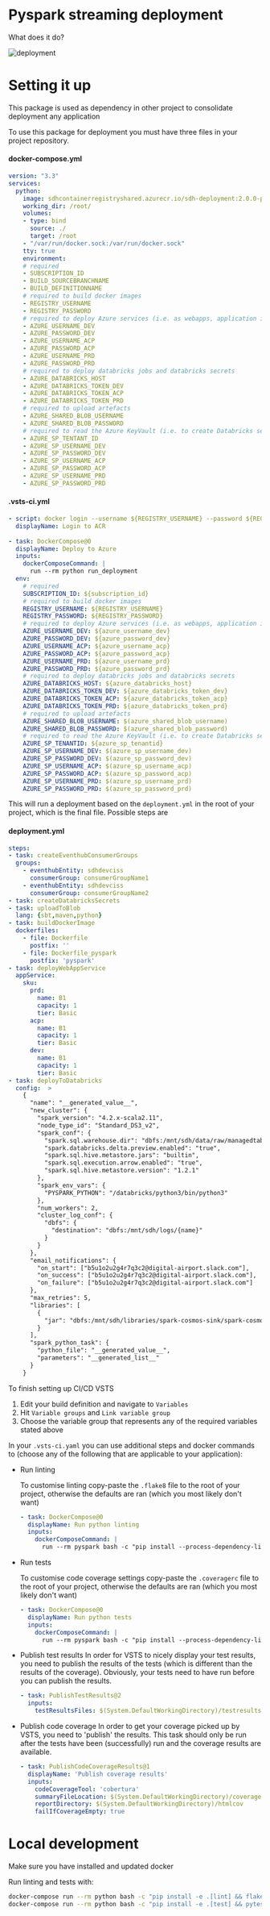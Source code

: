 # Pyspark streaming deployment

What does it do?

![deployment](img/deployment_flow.png)

# Setting it up
This package is used as dependency in other project to consolidate deployment any application

To use this package for deployment you must have three files in your project repository.

#### docker-compose.yml
```yaml
version: "3.3"
services:
  python:
    image: sdhcontainerregistryshared.azurecr.io/sdh-deployment:2.0.0-python
    working_dir: /root/
    volumes:
    - type: bind
      source: ./
      target: /root
    - "/var/run/docker.sock:/var/run/docker.sock"
    tty: true
    environment:
    # required
    - SUBSCRIPTION_ID 
    - BUILD_SOURCEBRANCHNAME 
    - BUILD_DEFINITIONNAME 
    # required to build docker images
    - REGISTRY_USERNAME 
    - REGISTRY_PASSWORD 
    # required to deploy Azure services (i.e. as webapps, application insights)
    - AZURE_USERNAME_DEV 
    - AZURE_PASSWORD_DEV
    - AZURE_USERNAME_ACP
    - AZURE_PASSWORD_ACP
    - AZURE_USERNAME_PRD
    - AZURE_PASSWORD_PRD
    # required to deploy databricks jobs and databricks secrets
    - AZURE_DATABRICKS_HOST 
    - AZURE_DATABRICKS_TOKEN_DEV
    - AZURE_DATABRICKS_TOKEN_ACP
    - AZURE_DATABRICKS_TOKEN_PRD
    # required to upload artefacts
    - AZURE_SHARED_BLOB_USERNAME 
    - AZURE_SHARED_BLOB_PASSWORD
    # required to read the Azure KeyVault (i.e. to create Databricks secrets)
    - AZURE_SP_TENTANT_ID
    - AZURE_SP_USERNAME_DEV 
    - AZURE_SP_PASSWORD_DEV
    - AZURE_SP_USERNAME_ACP
    - AZURE_SP_PASSWORD_ACP
    - AZURE_SP_USERNAME_PRD
    - AZURE_SP_PASSWORD_PRD
```

#### .vsts-ci.yml
```yaml
- script: docker login --username ${REGISTRY_USERNAME} --password ${REGISTRY_PASSWORD} ${REGISTRY_LOGIN_SERVER}
  displayName: Login to ACR
  
- task: DockerCompose@0
  displayName: Deploy to Azure
  inputs:
    dockerComposeCommand: |
      run --rm python run_deployment
  env:
    # required
    SUBSCRIPTION_ID: ${subscription_id}
    # required to build docker images
    REGISTRY_USERNAME: ${REGISTRY_USERNAME}
    REGISTRY_PASSWORD: ${REGISTRY_PASSWORD}
    # required to deploy Azure services (i.e. as webapps, application insights)
    AZURE_USERNAME_DEV: ${azure_username_dev}
    AZURE_PASSWORD_DEV: ${azure_password_dev}
    AZURE_USERNAME_ACP: ${azure_username_acp}
    AZURE_PASSWORD_ACP: ${azure_password_acp}
    AZURE_USERNAME_PRD: ${azure_username_prd}
    AZURE_PASSWORD_PRD: ${azure_password_prd}
    # required to deploy databricks jobs and databricks secrets
    AZURE_DATABRICKS_HOST: ${azure_databricks_host}
    AZURE_DATABRICKS_TOKEN_DEV: ${azure_databricks_token_dev}
    AZURE_DATABRICKS_TOKEN_ACP: ${azure_databricks_token_acp}
    AZURE_DATABRICKS_TOKEN_PRD: ${azure_databricks_token_prd}
    # required to upload artefacts
    AZURE_SHARED_BLOB_USERNAME: $(azure_shared_blob_username)
    AZURE_SHARED_BLOB_PASSWORD: $(azure_shared_blob_password)
    # required to read the Azure KeyVault (i.e. to create Databricks secrets)
    AZURE_SP_TENANTID: ${azure_sp_tenantid}
    AZURE_SP_USERNAME_DEV: $(azure_sp_username_dev)
    AZURE_SP_PASSWORD_DEV: $(azure_sp_password_dev)
    AZURE_SP_USERNAME_ACP: $(azure_sp_username_acp)
    AZURE_SP_PASSWORD_ACP: $(azure_sp_password_acp)
    AZURE_SP_USERNAME_PRD: $(azure_sp_username_prd)
    AZURE_SP_PASSWORD_PRD: $(azure_sp_password_prd)

```

This will run a deployment based on the `deployment.yml` in the root of your project, which is the final file. 
Possible steps are

#### deployment.yml
```yaml
steps:
- task: createEventhubConsumerGroups
  groups:
    - eventhubEntity: sdhdevciss
      consumerGroup: consumerGroupName1
    - eventhubEntity: sdhdevciss
      consumerGroup: consumerGroupName2
- task: createDatabricksSecrets
- task: uploadToBlob
  lang: {sbt,maven,python}
- task: buildDockerImage
  dockerfiles:
    - file: Dockerfile
      postfix: ''
    - file: Dockerfile_pyspark
      postfix: 'pyspark'
- task: deployWebAppService
  appService:
    sku:
      prd:
        name: B1
        capacity: 1
        tier: Basic
      acp:
        name: B1
        capacity: 1
        tier: Basic
      dev:
        name: B1
        capacity: 1
        tier: Basic
- task: deployToDatabricks
  config:  >
    {
      "name": "__generated_value__",
      "new_cluster": {
        "spark_version": "4.2.x-scala2.11",
        "node_type_id": "Standard_DS3_v2",
        "spark_conf": {
          "spark.sql.warehouse.dir": "dbfs:/mnt/sdh/data/raw/managedtables",
          "spark.databricks.delta.preview.enabled": "true",
          "spark.sql.hive.metastore.jars": "builtin",
          "spark.sql.execution.arrow.enabled": "true",
          "spark.sql.hive.metastore.version": "1.2.1"
        },
        "spark_env_vars": {
          "PYSPARK_PYTHON": "/databricks/python3/bin/python3"
        },
        "num_workers": 2,
        "cluster_log_conf": {
          "dbfs": {
            "destination": "dbfs:/mnt/sdh/logs/{name}"
          }
        }
      },
      "email_notifications": {
        "on_start": ["b5u1o2u2g4r7q3c2@digital-airport.slack.com"],
        "on_success": ["b5u1o2u2g4r7q3c2@digital-airport.slack.com"],
        "on_failure": ["b5u1o2u2g4r7q3c2@digital-airport.slack.com"]
      },
      "max_retries": 5,
      "libraries": [
        {
          "jar": "dbfs:/mnt/sdh/libraries/spark-cosmos-sink/spark-cosmos-sink-0.2.5.jar"
        }
      ],
      "spark_python_task": {
        "python_file": "__generated_value__",
        "parameters": "__generated_list__"
      }
    }
```

To finish setting up CI/CD VSTS

1. Edit your build definition and navigate to `Variables`
2. Hit `Variable groups` and `Link variable group`
3. Choose the variable group that represents any of the required variables stated above

In your `.vsts-ci.yaml` you can use additional steps and docker commands to (choose any of the following that are applicable to your application):

* Run linting

    To customise linting copy-paste the `.flake8` file to the root of your project, otherwise the defaults are ran (which you most likely don't want)
    ```yaml
    - task: DockerCompose@0
      displayName: Run python linting
      inputs:
        dockerComposeCommand: |
          run --rm pyspark bash -c "pip install --process-dependency-links .[deploy] && run_linting"
    ```
* Run tests

    To customise code coverage settings copy-paste the `.coveragerc` file to the root of your project, otherwise the defaults are ran (which you most likely don't want)
    ```yaml
    - task: DockerCompose@0
      displayName: Run python tests
      inputs:
        dockerComposeCommand: |
          run --rm pyspark bash -c "pip install --process-dependency-links .[deploy] && run_tests"
    ```

* Publish test results
    In order for VSTS to nicely display your test results, you need to publish the results of the tests (which is different than the results of the coverage). Obviously, your tests need to have run before you can publish the results.
    ```yaml
    - task: PublishTestResults@2
      inputs:
        testResultsFiles: $(System.DefaultWorkingDirectory)/testresults.xml
    ```

* Publish code coverage
    In order to get your coverage picked up by VSTS, you need to 'publish' the results. This task should only be run after the tests have been (successfully) run and the coverage results are available.
    ```yaml
    - task: PublishCodeCoverageResults@1
      displayName: 'Publish coverage results'
      inputs:
        codeCoverageTool: 'cobertura'
        summaryFileLocation: $(System.DefaultWorkingDirectory)/coverage.xml
        reportDirectory: $(System.DefaultWorkingDirectory)/htmlcov
        failIfCoverageEmpty: true
    ```


# Local development

Make sure you have installed and updated docker

Run linting and tests with:

```bash
docker-compose run --rm python bash -c "pip install -e .[lint] && flake8"
docker-compose run --rm python bash -c "pip install -e .[test] && pytest tests"
```
